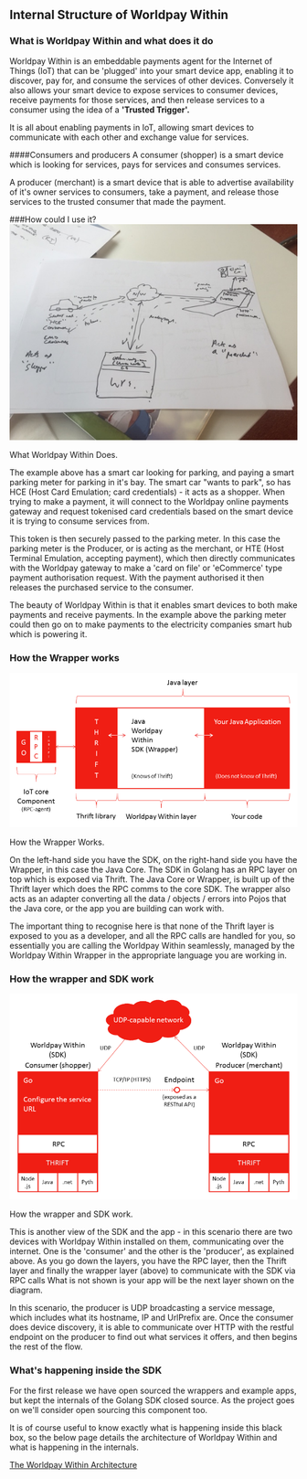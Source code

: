 ## Internal Structure of Worldpay Within

### What is Worldpay Within and what does it do

Worldpay Within is an embeddable payments agent for the Internet of Things (IoT) that can be 'plugged' into your smart device app, enabling it to discover, pay for, and consume the services of other devices. Conversely it also allows your smart device to expose services to consumer devices, receive payments for those services, and then release services to a consumer using the idea of a **'Trusted Trigger'.**

It is all about enabling payments in IoT, allowing smart devices to communicate with each other and exchange value for services.

####Consumers and producers
A consumer (shopper) is a smart device which is looking for services, pays for services and consumes services.

A producer (merchant) is a smart device that is able to advertise availability of it's owner services to consumers, take a payment, and release those services to the trusted consumer that made the payment.

###How could I use it?
![What Worldpay Within Does](images/intro/what-worldpay-within-does.JPG)
<figcaption>What Worldpay Within Does.</figcaption>

The example above has a smart car looking for parking, and paying a smart parking meter for parking in it's bay. The smart car "wants to park", so has HCE (Host Card Emulation; card credentials) - it acts as a shopper. When trying to make a payment, it will connect to the Worldpay online payments gateway and request tokenised card credentials based on the smart device it is trying to consume services from.

This token is then securely passed to the parking meter. In this case the parking meter is the Producer, or is acting as the merchant, or HTE (Host Terminal Emulation, accepting payment), which then directly communicates with the Worldpay gateway to make a 'card on file' or 'eCommerce' type payment authorisation request. With the payment authorised it then releases the purchased service to the consumer.

The beauty of Worldpay Within is that it enables smart devices to both make payments and receive payments. In the example above the parking meter could then go on to make payments to the electricity companies smart hub which is powering it.

### How the Wrapper works

![How the Wrapper Works](images/the-flows/internal-structure-2.png)
<figcaption>How the Wrapper Works.</figcaption>

On the left-hand side you have the SDK, on the right-hand side you have the Wrapper, in this case the Java Core. The SDK in Golang has an RPC layer on top which is exposed via Thrift. The Java Core or Wrapper, is built up of the Thrift layer which does the RPC comms to the core SDK. The wrapper also acts as an adapter converting all the data / objects / errors into Pojos that the Java core, or the app you are building can work with.

The important thing to recognise here is that none of the Thrift layer is exposed to you as a developer, and all the RPC calls are handled for you, so essentially you are calling the Worldpay Within seamlessly, managed by the Worldpay Within Wrapper in the appropriate language you are working in.

### How the wrapper and SDK work

![How the wrapper and SDK work](images/the-flows/internal-structure-3.png)
<figcaption>How the wrapper and SDK work.</figcaption>

This is another view of the SDK and the app - in this scenario there are two devices with Worldpay Within installed on them, communicating over the internet. One is the 'consumer' and the other is the 'producer', as explained above. As you go down the layers, you have the RPC layer, then the Thrift layer and finally the wrapper layer (above) to communicate with the SDK via RPC calls What is not shown is your app will be the next layer shown on the diagram.

In this scenario, the producer is UDP broadcasting a service message, which includes what its hostname, IP and UrlPrefix are. Once the consumer does device discovery, it is able to communicate over HTTP with the restful endpoint on the producer to find out what services it offers, and then begins the rest of the flow.

### What's happening inside the SDK

For the first release we have open sourced the wrappers and example apps, but kept the internals of the Golang SDK closed source. As the project goes on we'll consider open sourcing this component too.

It is of course useful to know exactly what is happening inside this black box, so the below page details the architecture of Worldpay Within and what is happening in the internals.


[The Worldpay Within Architecture](architecture.html)